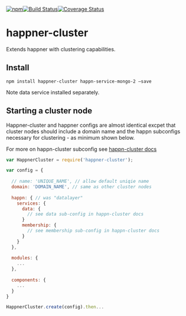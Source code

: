 [![npm](https://img.shields.io/npm/v/happner-cluster.svg)](https://www.npmjs.com/package/happner-cluster)[![Build Status](https://travis-ci.org/happner/happner-cluster.svg?branch=master)](https://travis-ci.org/happner/happner-cluster)[![Coverage Status](https://coveralls.io/repos/happner/happner-cluster/badge.svg?branch=master&service=github)](https://coveralls.io/github/happner/happner-cluster?branch=master)

# happner-cluster

Extends happner with clustering capabilities.

## Install

`npm install happner-cluster happn-service-mongo-2 —save`

Note data service installed separately.

## Starting a cluster node

Happner-cluster and happner configs are almost identical excpet that cluster nodes should include a domain name and the happn subconfigs necessary for clustering - as minimum shown below.

 For more on happn-cluster subconfig see [happn-cluster docs](https://github.com/happner/happn-cluster)

```javascript
var HappnerCluster = require('happner-cluster');

var config = {
  
  // name: 'UNIQUE_NAME', // allow default uniqie name
  domain: 'DOMAIN_NAME', // same as other cluster nodes
  
  happn: { // was "datalayer"
    services: {
      data: {
        // see data sub-config in happn-cluster docs
      }
      membership: {
        // see membership sub-config in happn-cluster docs
      }
    }
  },
    
  modules: {
    ...
  },
    
  components: {
    ...
  }
}

HappnerCluster.create(config).then...
```